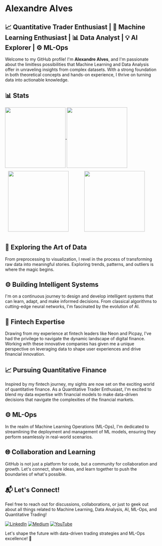 # Alexandre Alves

## 📈 Quantitative Trader Enthusiast | 🤖 Machine Learning Enthusiast | 📊 Data Analyst | 💡 AI Explorer | ⚙️ ML-Ops

Welcome to my GitHub profile! I'm **Alexandre Alves**, and I'm passionate about the limitless possibilities that Machine Learning and Data Analysis offer in unraveling insights from complex datasets. With a strong foundation in both theoretical concepts and hands-on experience, I thrive on turning data into actionable knowledge.

## 📊 Stats

<a href="https://github.com/aalvesrpg/">
  <img height=200 align="center" src="https://github-readme-stats.vercel.app/api?username=aalvesrpg&show_icons=true&theme=radical" />
</a>
<a href="https://github-readme-stats.vercel.app/api/top-langs/?username=aalvesrpg&layout=compact">
  <img height=200 align="center" src="https://github-readme-stats.vercel.app/api/top-langs/?username=aalvesrpg&layout=compact&langs_count=8&card_width=320" />
</a>

<div style="display: flex; justify-content: center; align-items: center; flex-wrap: wrap;">
  <a href="https://github.com/aalvesrpg/" style="flex: 1; margin: 10px;">
    <img height=200 style="max-width: 100%;" src="https://github-readme-stats.vercel.app/api?username=aalvesrpg&show_icons=true&theme=radical" />
  </a>
  <a href="https://github-readme-stats.vercel.app/api/top-langs/?username=aalvesrpg&layout=compact" style="flex: 1; margin: 10px;">
    <img height=200 style="max-width: 100%;" src="https://github-readme-stats.vercel.app/api/top-langs/?username=aalvesrpg&layout=compact&langs_count=8&card_width=320" />
  </a>
</div>


## 🔬 Exploring the Art of Data
From preprocessing to visualization, I revel in the process of transforming raw data into meaningful stories. Exploring trends, patterns, and outliers is where the magic begins.

## ⚙️ Building Intelligent Systems
I'm on a continuous journey to design and develop intelligent systems that can learn, adapt, and make informed decisions. From classical algorithms to cutting-edge neural networks, I'm fascinated by the evolution of AI.

## 🏦 Fintech Expertise
Drawing from my experience at fintech leaders like Neon and Picpay, I've had the privilege to navigate the dynamic landscape of digital finance. Working with these innovative companies has given me a unique perspective on leveraging data to shape user experiences and drive financial innovation.

## 📈 Pursuing Quantitative Finance
Inspired by my fintech journey, my sights are now set on the exciting world of quantitative finance. As a Quantitative Trader Enthusiast, I'm excited to blend my data expertise with financial models to make data-driven decisions that navigate the complexities of the financial markets.

## ⚙️ ML-Ops
In the realm of Machine Learning Operations (ML-Ops), I'm dedicated to streamlining the deployment and management of ML models, ensuring they perform seamlessly in real-world scenarios.

## 🌐 Collaboration and Learning
GitHub is not just a platform for code, but a community for collaboration and growth. Let's connect, share ideas, and learn together to push the boundaries of what's possible.

## 📬 Let's Connect!
Feel free to reach out for discussions, collaborations, or just to geek out about all things related to Machine Learning, Data Analysis, AI, ML-Ops, and Quantitative Trading!

[![LinkedIn](https://img.shields.io/badge/LinkedIn-Connect-blue)](https://www.linkedin.com/in/alexandre-correa-alves/)
[![Medium](https://img.shields.io/badge/Medium-Read-00ab6c)](https://medium.com/@alexandrealves_65975)
[![YouTube](https://img.shields.io/badge/YouTube-Subscribe-red)](https://www.youtube.com/your-channel-link)

Let's shape the future with data-driven trading strategies and ML-Ops excellence! 🚀

